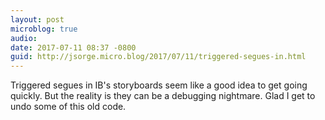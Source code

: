```yaml
---
layout: post
microblog: true
audio: 
date: 2017-07-11 08:37 -0800
guid: http://jsorge.micro.blog/2017/07/11/triggered-segues-in.html
---
```

Triggered segues in IB's storyboards seem like a good idea to get going quickly. But the reality is they can be a debugging nightmare. Glad I get to undo some of this old code.
